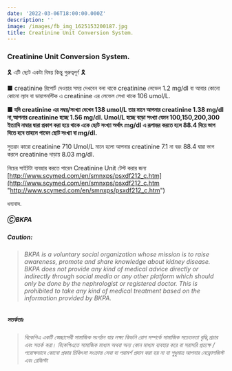 ```yaml
---
date: '2022-03-06T18:00:00.000Z'
description: ''
image: /images/fb_img_1625153200187.jpg
title: Creatinine Unit Conversion System.
---
```




### Creatinine Unit Conversion System.

🎗 এটি ছোট একটা বিষয় কিন্তু গুরুত্বপূর্ণ 🎗

■ creatinine রিপোর্ট দেওয়ার সময় দেখবেন বলা থাকে creatinine লেভেল 1.2 mg/dl বা আবার কোনো কোনো ল্যাব বা ডায়াগনস্টিক এ creatinine এর লেভেল লেখা থাকে 106 umol/L.

**■ যদি creatinine এর নম্বর/সংখ্যা দেখেন 138 umol/L তার মানে আপনার creatinine 1.38 mg/dl না,আপনার creatinine হচ্ছে 1.56 mg/dl. Umol/L হচ্ছে বড়ো সংখ্যা যেমন 100,150,200,300 ইত্যাদি নাম্বার দ্বারা প্রকাশ করা হয়ে থাকে একে ছোট সংখ্যা অর্থাৎ mg/dl এ রূপান্তর করতে হলে 88.4 দিয়ে ভাগ দিতে হবে তাহলে পাবেন ছোট সংখ্যা বা mg/dl.**

সুতরাং কারো creatinine 710 Umol/L মানে হলো আপনার creatinine 7.1 না বরং 88.4 দ্বারা ভাগ করলে creatinine দাড়ায় 8.03 mg/dl.

নিচের সাইটটা ব্যবহার করতে পারেন Creatinine Unit টেস্ট করার জন্য  
[http://www.scymed.com/en/smnxps/psxdf212_c.htm](http://www.scymed.com/en/smnxps/psxdf212_c.htm "http://www.scymed.com/en/smnxps/psxdf212_c.htm")

ধন্যবাদ.

##### ⒸBKPA

##### **Caution:**

> ###### BKPA is a voluntary social organization whose mission is to raise awareness, promote and share knowledge about kidney disease. BKPA does not provide any kind of medical advice directly or indirectly through social media or any other platform which should only be done by the nephrologist or registered doctor. This is prohibited to take any kind of medical treatment based on the information provided by BKPA.

##### **সতর্কতাঃ**

> ###### বিকেপিএ একটি স্বেচ্ছাসেবী সামাজিক সংগঠন যার লক্ষ্য কিডনি রোগ সম্পর্কে সামাজিক সচেতনতা বৃদ্ধি,প্রচার এবং সতর্ক করা। বিকেপিএতে সামাজিক মাধ্যম অথবা অন্য কোন মাধ্যম ব্যবহার করে বা সরাসরি প্রত্যক্ষ / পরোক্ষভাবে কোনো প্রকার চিকিৎসা সংক্রান্ত সেবা বা পরামর্শ প্রদান করা হয় না যা শুধুমাত্র আপনার নেফ্রোলজিস্ট এবং রেজিস্টা

